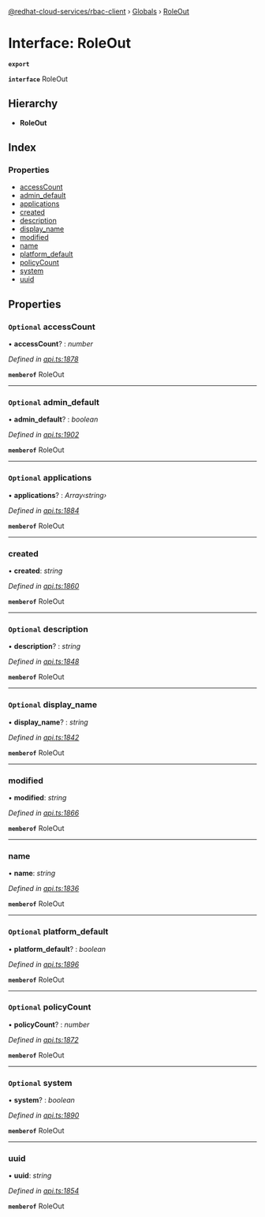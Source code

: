 [@redhat-cloud-services/rbac-client](../README.md) › [Globals](../globals.md) › [RoleOut](roleout.md)

# Interface: RoleOut

**`export`** 

**`interface`** RoleOut

## Hierarchy

* **RoleOut**

## Index

### Properties

* [accessCount](roleout.md#optional-accesscount)
* [admin_default](roleout.md#optional-admin_default)
* [applications](roleout.md#optional-applications)
* [created](roleout.md#created)
* [description](roleout.md#optional-description)
* [display_name](roleout.md#optional-display_name)
* [modified](roleout.md#modified)
* [name](roleout.md#name)
* [platform_default](roleout.md#optional-platform_default)
* [policyCount](roleout.md#optional-policycount)
* [system](roleout.md#optional-system)
* [uuid](roleout.md#uuid)

## Properties

### `Optional` accessCount

• **accessCount**? : *number*

*Defined in [api.ts:1878](https://github.com/RedHatInsights/javascript-clients/blob/master/packages/rbac/api.ts#L1878)*

**`memberof`** RoleOut

___

### `Optional` admin_default

• **admin_default**? : *boolean*

*Defined in [api.ts:1902](https://github.com/RedHatInsights/javascript-clients/blob/master/packages/rbac/api.ts#L1902)*

**`memberof`** RoleOut

___

### `Optional` applications

• **applications**? : *Array‹string›*

*Defined in [api.ts:1884](https://github.com/RedHatInsights/javascript-clients/blob/master/packages/rbac/api.ts#L1884)*

**`memberof`** RoleOut

___

###  created

• **created**: *string*

*Defined in [api.ts:1860](https://github.com/RedHatInsights/javascript-clients/blob/master/packages/rbac/api.ts#L1860)*

**`memberof`** RoleOut

___

### `Optional` description

• **description**? : *string*

*Defined in [api.ts:1848](https://github.com/RedHatInsights/javascript-clients/blob/master/packages/rbac/api.ts#L1848)*

**`memberof`** RoleOut

___

### `Optional` display_name

• **display_name**? : *string*

*Defined in [api.ts:1842](https://github.com/RedHatInsights/javascript-clients/blob/master/packages/rbac/api.ts#L1842)*

**`memberof`** RoleOut

___

###  modified

• **modified**: *string*

*Defined in [api.ts:1866](https://github.com/RedHatInsights/javascript-clients/blob/master/packages/rbac/api.ts#L1866)*

**`memberof`** RoleOut

___

###  name

• **name**: *string*

*Defined in [api.ts:1836](https://github.com/RedHatInsights/javascript-clients/blob/master/packages/rbac/api.ts#L1836)*

**`memberof`** RoleOut

___

### `Optional` platform_default

• **platform_default**? : *boolean*

*Defined in [api.ts:1896](https://github.com/RedHatInsights/javascript-clients/blob/master/packages/rbac/api.ts#L1896)*

**`memberof`** RoleOut

___

### `Optional` policyCount

• **policyCount**? : *number*

*Defined in [api.ts:1872](https://github.com/RedHatInsights/javascript-clients/blob/master/packages/rbac/api.ts#L1872)*

**`memberof`** RoleOut

___

### `Optional` system

• **system**? : *boolean*

*Defined in [api.ts:1890](https://github.com/RedHatInsights/javascript-clients/blob/master/packages/rbac/api.ts#L1890)*

**`memberof`** RoleOut

___

###  uuid

• **uuid**: *string*

*Defined in [api.ts:1854](https://github.com/RedHatInsights/javascript-clients/blob/master/packages/rbac/api.ts#L1854)*

**`memberof`** RoleOut
